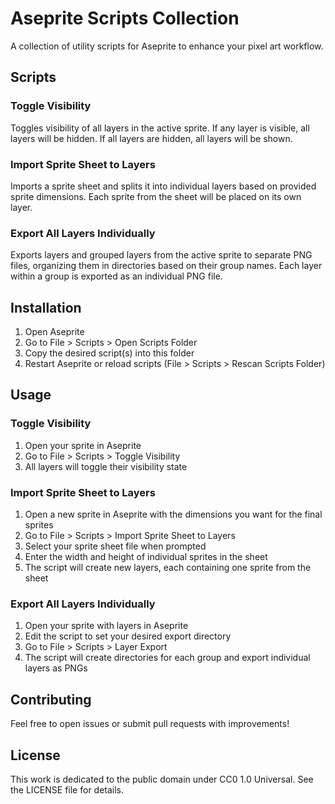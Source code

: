 # Aseprite Scripts Collection

A collection of utility scripts for Aseprite to enhance your pixel art workflow.

## Scripts

### Toggle Visibility

Toggles visibility of all layers in the active sprite. If any layer is visible, all layers will be hidden. If all layers are hidden, all layers will be shown.

### Import Sprite Sheet to Layers

Imports a sprite sheet and splits it into individual layers based on provided sprite dimensions. Each sprite from the sheet will be placed on its own layer.

### Export All Layers Individually

Exports layers and grouped layers from the active sprite to separate PNG files, organizing them in directories based on their group names. Each layer within a group is exported as an individual PNG file.

## Installation

1. Open Aseprite
2. Go to File > Scripts > Open Scripts Folder
3. Copy the desired script(s) into this folder
4. Restart Aseprite or reload scripts (File > Scripts > Rescan Scripts Folder)

## Usage

### Toggle Visibility
1. Open your sprite in Aseprite
2. Go to File > Scripts > Toggle Visibility
3. All layers will toggle their visibility state

### Import Sprite Sheet to Layers
1. Open a new sprite in Aseprite with the dimensions you want for the final sprites
2. Go to File > Scripts > Import Sprite Sheet to Layers
3. Select your sprite sheet file when prompted
4. Enter the width and height of individual sprites in the sheet
5. The script will create new layers, each containing one sprite from the sheet

### Export All Layers Individually
1. Open your sprite with layers in Aseprite
2. Edit the script to set your desired export directory
3. Go to File > Scripts > Layer Export
4. The script will create directories for each group and export individual layers as PNGs

## Contributing

Feel free to open issues or submit pull requests with improvements!

## License

This work is dedicated to the public domain under CC0 1.0 Universal. See the LICENSE file for details.